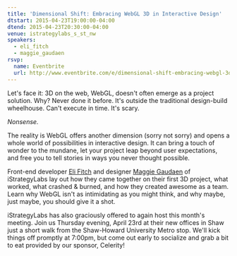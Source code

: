 ```yaml
---
title: 'Dimensional Shift: Embracing WebGL 3D in Interactive Design'
dtstart: 2015-04-23T19:00:00-04:00
dtend: 2015-04-23T20:30:00-04:00
venue: istrategylabs_s_st_nw
speakers:
  - eli_fitch
  - maggie_gaudaen
rsvp:
  name: Eventbrite
  url: http://www.eventbrite.com/e/dimensional-shift-embracing-webgl-3d-in-interactive-design-tickets-16580468628
---
```


Let's face it: 3D on the web, WebGL, doesn't often emerge as a project solution. Why? Never done it before. It's outside the traditional design-build wheelhouse. Can't execute in time. It's scary.

_Nonsense._

The reality is WebGL offers another dimension (sorry not sorry) and opens a whole world of possibilities in interactive design. It can bring a touch of wonder to the mundane, let your project leap beyond user expectations, and free you to tell stories in ways you never thought possible.

Front-end developer [Eli Fitch](http://www.elifitch.com/) and designer [Maggie Gaudaen](http://maggie.is/) of iStrategyLabs lay out how they came together on their first 3D project, what worked, what crashed & burned, and how they created awesome as a team. Learn why WebGL isn't as intimidating as you might think, and why maybe, just maybe, you should give it a shot.

iStrategyLabs has also graciously offered to again host this month's meeting. Join us Thursday evening, April 23rd at their new offices in Shaw just a short walk from the Shaw-Howard University Metro stop. We'll kick things off promptly at 7:00pm, but come out early to socialize and grab a bit to eat provided by our sponsor, Celerity!